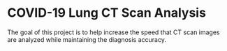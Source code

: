 # COVID-19 Lung CT Scan Analysis
The goal of this project is to help increase the speed that CT scan images are analyzed while maintaining the diagnosis accuracy.
